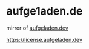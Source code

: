 # aufge1aden.de
mirror of [aufgeladen.dev
](https://github.com/Aufgeladen/aufgeladen.dev)

https://license.aufgeladen.dev
